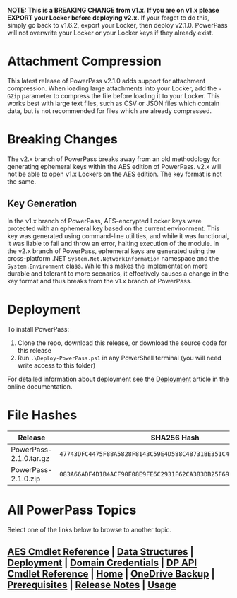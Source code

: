 **NOTE: This is a BREAKING CHANGE from v1.x. If you are on v1.x please EXPORT your Locker before deploying v2.x.**
If your forget to do this, simply go back to v1.6.2, export your Locker, then deploy v2.1.0.
PowerPass will not overwrite your Locker or your Locker keys if they already exist.
# Attachment Compression
This latest release of PowerPass v2.1.0 adds support for attachment compression. When loading large attachments into your Locker, add the `-GZip` parameter to compress the file before loading it to your Locker. This works best with large text files, such as CSV or JSON files which contain data, but is not recommended for files which are already compressed.
# Breaking Changes
The v2.x branch of PowerPass breaks away from an old methodology for generating ephemeral keys within the AES edition of PowerPass. v2.x will not be able to open v1.x Lockers on the AES edition. The key format is not the same.
## Key Generation
In the v1.x branch of PowerPass, AES-encrypted Locker keys were protected with an ephemeral key based on the current environment. This key was generated using command-line utilities, and while it was functional, it was liable to fail and throw an error, halting execution of the module. In the v2.x branch of PowerPass, ephemeral keys are generated using the cross-platform .NET `System.Net.NetworkInformation` namespace and the `System.Environment` class. While this makes the implementation more durable and tolerant to more scenarios, it effectively causes a change in the key format and thus breaks from the v1.x branch of PowerPass.
# Deployment
To install PowerPass:
1. Clone the repo, download this release, or download the source code for this release
2. Run `.\Deploy-PowerPass.ps1` in any PowerShell terminal (you will need write access to this folder)

For detailed information about deployment see the [Deployment](https://chopinrlz.github.io/powerpass/deployment) article in the online documentation.
# File Hashes
| Release                 | SHA256 Hash                                                        |
| ----------------------- | ------------------------------------------------------------------ |
| PowerPass-2.1.0.tar.gz  | `47743DFC4475F88A5828F8143C59E4D588C48731BE351C40DABE3365B61A0443` |
| PowerPass-2.1.0.zip     | `083A66ADF4D1B4ACF90F08E9FE6C2931F62CA383DB25F697AA8E5A11AFE0D249` |

# All PowerPass Topics
Select one of the links below to browse to another topic.
## [AES Cmdlet Reference](https://chopinrlz.github.io/powerpass/aes-cmdlet-ref) | [Data Structures](https://chopinrlz.github.io/powerpass/data-structures) | [Deployment](https://chopinrlz.github.io/powerpass/deployment) | [Domain Credentials](https://chopinrlz.github.io/powerpass/domain-credentials) | [DP API Cmdlet Reference](https://chopinrlz.github.io/powerpass/dpapi-cmdlet-ref) | [Home](https://chopinrlz.github.io/powerpass) | [OneDrive Backup](https://chopinrlz.github.io/powerpass/onedrivebackup) | [Prerequisites](https://chopinrlz.github.io/powerpass/prerequisites) | [Release Notes](https://chopinrlz.github.io/powerpass/release-notes) | [Usage](https://chopinrlz.github.io/powerpass/usage)